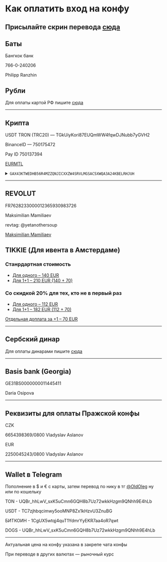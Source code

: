 # Как оплатить вход на конфу
## Присылайте скрин перевода [сюда](https://t.me/OldOleg)

## Баты

Бангкок банк

766-0-240206

Philipp Ranzhin

## Рубли

Для оплаты картой РФ пишите  [сюда](https://t.me/oldoleg)

---

## Крипта

USDT TRON (TRC20) — TGkUiyKori87EUQmWW4fqwDJNubb7yGVH2

BinanceID — 750175472

Pay ID 750137394

[EURMTL](https://montelibero.org/eurmtl/)
<details>
<summary>
  <code>GAX43KTWEDHB56R4MZZQNJICXXZW4SRVLMGSAC5XWQA3A24KBELRHJUH</code>
</summary>

![image](https://github.com/Alexears/alexears/blob/main/landing/photo_2023-10-17_16-40-42.jpg)

</details>

---

## REVOLUT

FR7628233000012365930983726

Maksimilian Mamiliaev

revtag: @yetanothersoup

[Maksimilian Mamiliaev](https://t.me/yetAnotherSoup)

## TIKKIE (Для ивента в Амстердаме)

### Станрдартная стоимость ###
- [Для одного – 140 EUR](https://tikkie.me/pay/ptj3hhqr8p3r90ro8hbb)
- [Для 1+1 – 210 EUR (140 + 70)](https://tikkie.me/pay/flg3edc8ln0n1bldgo83)

### Со скидкой 20% для тех, кто не в первый раз ###
- [Для одного – 112 EUR](https://tikkie.me/pay/p7pqfkoa8oegj6qgdpar)
- [Для 1+1 – 182 EUR (112 + 70)](https://tikkie.me/pay/j39u6e8pg3o17q1f5ktl)


[Отдельная доплата за +1 – 70 EUR](https://tikkie.me/pay/ank83cffitrmetb6ok94)

---
## Сербский динар

Для оплаты динарами пишите [сюда](https://t.me/Mariya_Tory)

---
## Basis bank (Georgia)

GE31BS0000000011445411

Daria Osipova

---
## Реквизиты для оплаты Пражской конфы

CZK

6654398369/0800 
Vladyslav Aslanov

EUR

2250045243/0800 
Vladyslav Aslanov

---
## Wallet в Telegram

Пополнение в $ и € с карты, затем перевод по нику в тг [@OldOleg](https://t.me/OldOleg) ну или по кошельку

TON - UQBr_hhLwV_sxK5uCmn6GQH8b7Uz72wkkHzgm9QNhh9E4hLb

USDT - TC7zjhbqcimwy5ooMNP8Zx1kHzvU3ZnuBG

БИТКОИН - 1CgUX5wtqj4quT1YdmrYyEKR7aa4oR7qwt

DOGS - UQBr_hhLwV_sxK5uCmn6GQH8b7Uz72wkkHzgm9QNhh9E4hLb

---
Актуальная цена на конфу указана в закрепе чата конфы

При переводе в других валютах — рыночный курс
